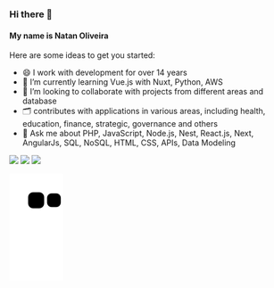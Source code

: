 ### Hi there 👋
#### My name is Natan Oliveira


<!--**natanoliveira/natanoliveira** is a ✨ _special_ ✨ repository because its `README.md` (this file) appears on your GitHub profile.-->

Here are some ideas to get you started:

- 😄 I work with development for over 14 years
- 🌱 I’m currently learning Vue.js with Nuxt, Python, AWS
- 👯 I’m looking to collaborate with projects from different areas and database
- 🗂️ contributes with applications in various areas, including health, education, finance, strategic, governance and others
- 💬 Ask me about PHP, JavaScript, Node.js, Nest, React.js, Next, AngularJs, SQL, NoSQL, HTML, CSS, APIs, Data Modeling

<a href = "mailto:natanoliveirati@gmail.com"><img src="https://img.shields.io/badge/Gmail-D14836?style=for-the-badge&logo=gmail&logoColor=white" target="_blank"></a> 
<a href="https://www.linkedin.com/in/natan-oliveira-sousa/" target="_blank"><img src="https://img.shields.io/badge/-LinkedIn-%230077B5?style=for-the-badge&logo=linkedin&logoColor=white" target="_blank"></a> 
<a href="https://instagram.com/natan_oliveira" target="_blank"><img src="https://img.shields.io/badge/-Instagram-%23E4405F?style=for-the-badge&logo=instagram&logoColor=white" target="_blank"></a>
<!--
- 😄 Pronouns: ...
- ⚡ Fun fact: ...
-->

<!--
<div>
<a href="https://github.com/seu-usuário-aqui">
<img height="180em" src="https://github-readme-stats.vercel.app/api/top-langs/?username=natanoliveira&layout=compact&langs_count=7&theme=dracula"/>
<img height="180em" src="https://github-readme-stats.vercel.app/api?username=natanoliveira&show_icons=true&theme=dracula&include_all_commits=true&count_private=true"/>
</div>
-->
  
![Snake animation](https://github.com/natanoliveira/natanoliveira/blob/output/github-contribution-grid-snake.svg)
